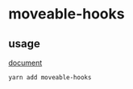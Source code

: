 # moveable-hooks

## usage

[document](https://naporin0624.github.io/moveable-hooks/)

```
yarn add moveable-hooks
```